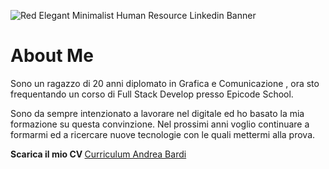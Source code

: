 ![Red Elegant Minimalist Human Resource Linkedin Banner](https://github.com/andbardii/andbardii/assets/126244632/3d34f27f-bf07-4289-939f-e5d6b90e7c05)
# About Me
Sono un ragazzo di 20 anni diplomato in Grafica e Comunicazione , ora sto frequentando un corso di Full Stack Develop presso Epicode School.

Sono da sempre intenzionato a lavorare nel digitale ed ho basato la mia formazione su questa convinzione. Nel prossimi anni voglio continuare a formarmi ed a ricercare nuove tecnologie con le quali mettermi alla prova.

<b> Scarica il mio CV </b>
[ Curriculum Andrea Bardi ](https://github.com/andbardii/andbardii/files/11788300/Curriculum.Andrea.Bardi.pdf)
